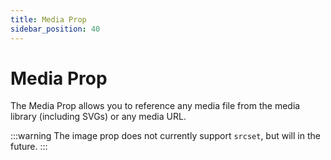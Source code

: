 ```yaml
---
title: Media Prop
sidebar_position: 40
---
```


# Media Prop

The Media Prop allows you to reference any media file from the media library (including SVGs) or any media URL.

:::warning
The image prop does not currently support `srcset`, but will in the future.
:::